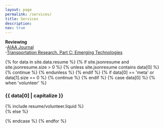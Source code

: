 ```yaml
---
layout: page
permalink: /services/
title: Services
description: 
nav: true
---
```


**Reviewing** <br/>
  -<a href="https://arc.aiaa.org/loi/aiaaj">AIAA Journal</a> <br/>
  -<a href="https://www.sciencedirect.com/journal/transportation-research-part-c-emerging-technologies">Transportation Research. Part C: Emerging Technologies</a> <br/> 


<!-- **Volunteering and Leadership** <br/>
 -Conference Session Co-Chair, <a href="https://www.aiaa.org/aviation"> _AIAA Aviation Forum_, 2020</a>. <br/>
 -President, _Turkish Student Organization at Georgia Institute of Technology_, 2018-2021, Atlanta, GA. <br/>
 -Organization Team, UAM Expo, _Georgia Institute of Technology_, 2019, Atlanta, GA. <br/> -->
 
   <article>
      <div class="cv">
        {% for data in site.data.resume %}
          {% if site.jsonresume and site.jsonresume.size > 0 %}
            {% unless site.jsonresume contains data[0] %}
              {% continue %}
            {% endunless %}
          {% endif %}
          {% if data[0] == 'meta' or data[1].size == 0 %} {% continue %} {% endif %}
              {% case data[0] %}
                {% when 'volunteer' %}
                  <a class="anchor" id="{{ data[0] }}"></a>
                  <div class="card mt-3 p-3">
                  <div>
                  <h3 class="card-title font-weight-medium">{{ data[0] | capitalize }}</h3>
{% include resume/volunteer.liquid %}
                 </div>
   </div>
                {% else %}

   {% endcase %}
   {% endfor %}
  </div>
</article>
    
<!---
**Funding Proposal Experience** <br/>
 -_ARPA-E_: DIFFERENTIATE (Design Intelligence Fostering Formidable Energy Reduction and Enabling Novel Totally Impactful Advanced Technology Enhancements) Program.
For now, this page is assumed to be a static description of your courses. You can convert it to a collection similar to `_projects/` so that you can have a dedicated page for each course.--->
